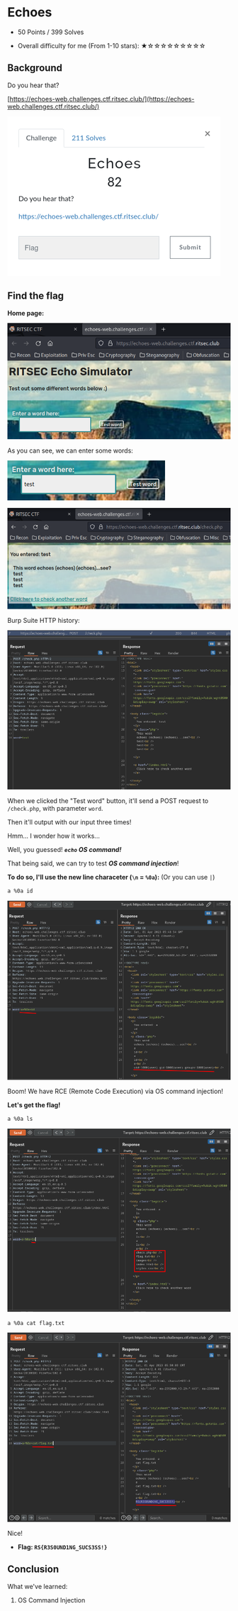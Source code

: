 # Echoes

- 50 Points / 399 Solves

- Overall difficulty for me (From 1-10 stars): ★☆☆☆☆☆☆☆☆☆

## Background

Do you hear that?

[https://echoes-web.challenges.ctf.ritsec.club/](https://echoes-web.challenges.ctf.ritsec.club/)

![](https://github.com/siunam321/CTF-Writeups/blob/main/RITSEC-CTF-2023/images/Pasted%20image%2020230401134054.png)

## Find the flag

**Home page:**

![](https://github.com/siunam321/CTF-Writeups/blob/main/RITSEC-CTF-2023/images/Pasted%20image%2020230401134238.png)

As you can see, we can enter some words:

![](https://github.com/siunam321/CTF-Writeups/blob/main/RITSEC-CTF-2023/images/Pasted%20image%2020230401134255.png)

![](https://github.com/siunam321/CTF-Writeups/blob/main/RITSEC-CTF-2023/images/Pasted%20image%2020230401134303.png)

Burp Suite HTTP history:

![](https://github.com/siunam321/CTF-Writeups/blob/main/RITSEC-CTF-2023/images/Pasted%20image%2020230401134354.png)

When we clicked the "Test word" button, it'll send a POST request to `/check.php`, with parameter `word`.

Then it'll output with our input three times!

Hmm... I wonder how it works...

Well, you guessed! ***`echo` OS command!***

That being said, we can try to test ***OS command injection***!

**To do so, I'll use the new line characeter (`\n` = `%0a`):** (Or you can use `|`)
```bash
a %0a id
```

![](https://github.com/siunam321/CTF-Writeups/blob/main/RITSEC-CTF-2023/images/Pasted%20image%2020230401134906.png)

Boom! We have RCE (Remote Code Execution) via OS command injection!

**Let's get the flag!**
```bash
a %0a ls
```

![](https://github.com/siunam321/CTF-Writeups/blob/main/RITSEC-CTF-2023/images/Pasted%20image%2020230401134951.png)

```bash
a %0a cat flag.txt
```

![](https://github.com/siunam321/CTF-Writeups/blob/main/RITSEC-CTF-2023/images/Pasted%20image%2020230401135037.png)

Nice!

- **Flag: `RS{R3S0UND1NG_SUCS3SS!}`**

## Conclusion

What we've learned:

1. OS Command Injection